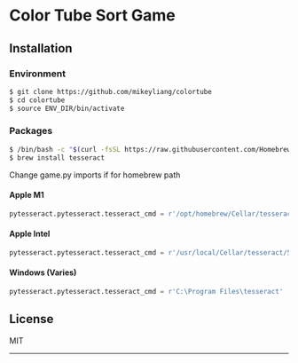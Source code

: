 # Color Tube Sort Game 

## Installation

### Environment

```.sh
$ git clone https://github.com/mikeyliang/colortube
$ cd colortube
$ source ENV_DIR/bin/activate
```
### Packages

```.sh
$ /bin/bash -c "$(curl -fsSL https://raw.githubusercontent.com/Homebrew/install/HEAD/install.sh)"
$ brew install tesseract
```

Change game.py imports if for homebrew path

#### Apple M1

```python
pytesseract.pytesseract.tesseract_cmd = r'/opt/homebrew/Cellar/tesseract/5.0.1/bin/tesseract'
```

#### Apple Intel

```python
pytesseract.pytesseract.tesseract_cmd = r'/usr/local/Cellar/tesseract/5.0.1/bin/tesseract'
```

#### Windows (Varies)

```python
pytesseract.pytesseract.tesseract_cmd = r'C:\Program Files\tesseract'
```

## License

MIT

---

